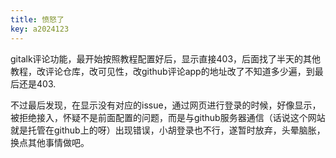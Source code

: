 ```yaml
---
title: 愤怒了
key: a2024123
---
```


gitalk评论功能，最开始按照教程配置好后，显示直接403，后面找了半天的其他教程，改评论仓库，改可见性，改github评论app的地址改了不知道多少遍，到最后还是403.

不过最后发现，在显示没有对应的issue，通过网页进行登录的时候，好像显示，被拒绝接入，怀疑不是前面配置的问题，而是与github服务器通信（话说这个网站就是托管在github上的呀）出现错误，小胡登录也不行，遂暂时放弃，头晕脑胀，换点其他事情做吧。
